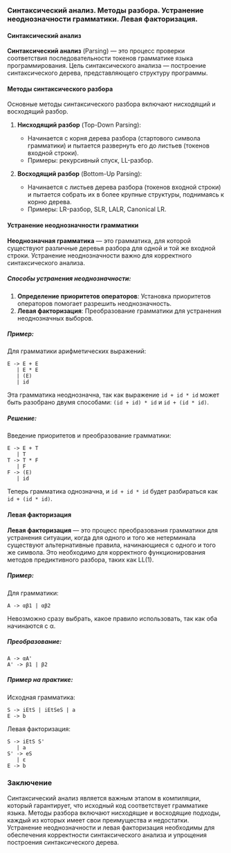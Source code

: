 ### Синтаксический анализ. Методы разбора. Устранение неоднозначности грамматики. Левая факторизация.

#### Синтаксический анализ

**Синтаксический анализ** (Parsing) — это процесс проверки соответствия последовательности токенов грамматике языка программирования. Цель синтаксического анализа — построение синтаксического дерева, представляющего структуру программы.

#### Методы синтаксического разбора

Основные методы синтаксического разбора включают нисходящий и восходящий разбор.

1. **Нисходящий разбор** (Top-Down Parsing):
    - Начинается с корня дерева разбора (стартового символа грамматики) и пытается развернуть его до листьев (токенов входной строки).
    - Примеры: рекурсивный спуск, LL-разбор.

2. **Восходящий разбор** (Bottom-Up Parsing):
    - Начинается с листьев дерева разбора (токенов входной строки) и пытается собрать их в более крупные структуры, поднимаясь к корню дерева.
    - Примеры: LR-разбор, SLR, LALR, Canonical LR.

#### Устранение неоднозначности грамматики

**Неоднозначная грамматика** — это грамматика, для которой существуют различные деревья разбора для одной и той же входной строки. Устранение неоднозначности важно для корректного синтаксического анализа.

##### Способы устранения неоднозначности:
1. **Определение приоритетов операторов**: Установка приоритетов операторов помогает разрешить неоднозначность.
2. **Левая факторизация**: Преобразование грамматики для устранения неоднозначных выборов.

##### Пример:
Для грамматики арифметических выражений:
```
E -> E + E
   | E * E
   | (E)
   | id
```
Эта грамматика неоднозначна, так как выражение `id + id * id` может быть разобрано двумя способами: `(id + id) * id` и `id + (id * id)`.

##### Решение:
Введение приоритетов и преобразование грамматики:
```
E -> E + T
   | T
T -> T * F
   | F
F -> (E)
   | id
```
Теперь грамматика однозначна, и `id + id * id` будет разбираться как `id + (id * id)`.

#### Левая факторизация

**Левая факторизация** — это процесс преобразования грамматики для устранения ситуации, когда для одного и того же нетерминала существуют альтернативные правила, начинающиеся с одного и того же символа. Это необходимо для корректного функционирования методов предиктивного разбора, таких как LL(1).

##### Пример:
Для грамматики:
```
A -> αβ1 | αβ2
```
Невозможно сразу выбрать, какое правило использовать, так как оба начинаются с α.

##### Преобразование:
```
A -> αA'
A' -> β1 | β2
```

##### Пример на практике:
Исходная грамматика:
```
S -> iEtS | iEtSeS | a
E -> b
```
Левая факторизация:
```
S -> iEtS S'
   | a
S' -> eS
   | ε
E -> b
```

### Заключение

Синтаксический анализ является важным этапом в компиляции, который гарантирует, что исходный код соответствует грамматике языка. Методы разбора включают нисходящие и восходящие подходы, каждый из которых имеет свои преимущества и недостатки. Устранение неоднозначности и левая факторизация необходимы для обеспечения корректности синтаксического анализа и упрощения построения синтаксического дерева.

